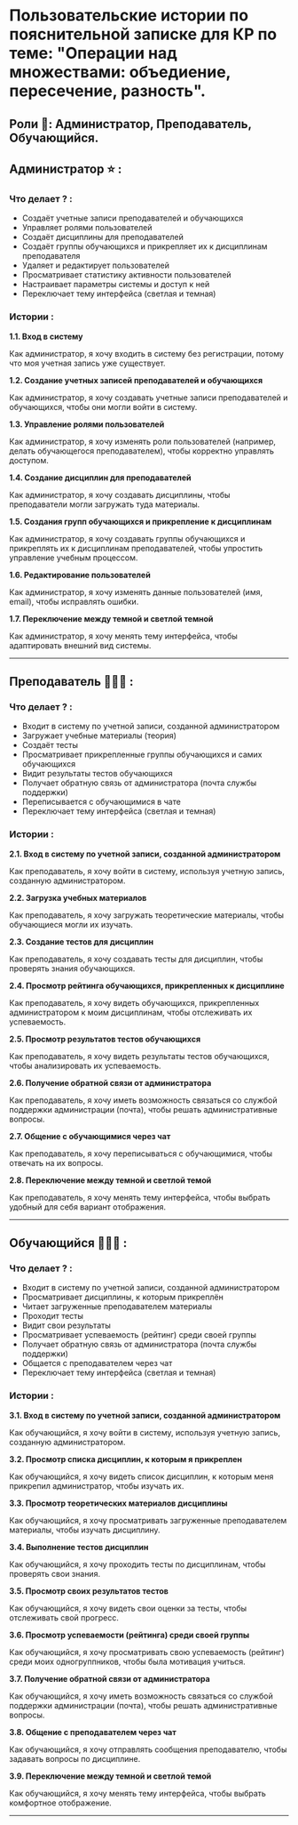 <!DOCTYPE html>
<html>
 <head> 
 <meta charset="utf-8">
 <meta name="Студент" content="Исаев Ильяс">
 <meta name="Группа" content="ДИНРБ 21">
 <meta name="Пояснительная записка к КР" content="Пользовательские истории">
 </head>
<body>
<h1> Пользовательские истории по пояснительной записке для <abbr tittle="Курсовая работа">КР</abbr> по теме: "Операции над множествами: объедиение, пересечение, разность".</h1>
<h2>Роли 👥: Администратор, Преподаватель, Обучающийся.</h2>
<!-- Информация про АДМИНИСТРАТОРА -->
<h2>Администратор ⭐ :</h2>
<h3> Что делает ? :</h3>
<ul>
<li>Создаёт учетные записи преподавателей и обучающихся</li>
<li>Управляет ролями пользователей</li>
<li>Создаёт дисциплины для преподавателей</li>
<li>Создаёт группы обучающихся и прикрепляет их к дисциплинам преподавателя</li>
<li>Удаляет и редактирует пользователей</li>
<li>Просматривает статистику активности пользователей</li>
<li>Настраивает параметры системы и доступ к ней</li>
<li>Переключает тему интерфейса (светлая и темная)</li>
</ul>
<!-- Пользовательские истории -->
<h3> Истории :</h3>
<p><b>1.1. Вход в систему</b></p>
<p>Как администратор, я хочу входить в систему без регистрации, потому что моя учетная запись уже существует.</p>

<p><b>1.2. Создание учетных записей преподавателей и обучающихся</b></p>
<p>Как администратор, я хочу создавать учетные записи преподавателей и обучающихся, чтобы они могли войти в систему.</p>

<p><b>1.3. Управление ролями пользователей</b></p>
<p>Как администратор, я хочу изменять роли пользователей (например, делать обучающегося преподавателем), чтобы корректно управлять доступом.</p>

<p><b>1.4. Создание дисциплин для преподавателей </b></p>
Как администратор, я хочу создавать дисциплины, чтобы преподаватели могли загружать туда материалы.</p>

<p><b>1.5. Создания групп обучающихся и прикрепление к дисциплинам </b></p>
Как администратор, я хочу создавать группы обучающихся и прикреплять их к дисциплинам преподавателей, чтобы упростить управление учебным процессом.</p>

<p><b>1.6. Редактирование пользователей</b></p>
<p>Как администратор, я хочу изменять данные пользователей (имя, email), чтобы исправлять ошибки.</p>

<p><b>1.7. Переключение между темной и светлой темной</b></p>
<p>Как администратор, я хочу менять тему интерфейса, чтобы адаптировать внешний вид системы. </p>
<hr>
<!-- Информация про ПРЕПОДАВАТЕЛЯ -->
<h2>Преподаватель 👨🏻‍🏫 :</h2>
<h3> Что делает ? :</h3>
<ul>
<li>Входит в систему по учетной записи, созданной администратором</li>
<li>Загружает учебные материалы (теория)</li>
<li>Создаёт тесты</li>
<li>Просматривает прикрепленные группы обучающихся и самих обучающихся</li>
<li>Видит результаты тестов обучающихся</li>
<li>Получает обратную связь от администратора (почта службы поддержки)</li>
<li>Переписывается с обучающимися в чате</li>
<li>Переключает тему интерфейса (светлая и темная)</li>
</ul>
<!-- Пользовательские истории -->
<h3> Истории :</h3>
<p><b>2.1. Вход в систему по учетной записи, созданной администратором</b></p>
<p>Как преподаватель, я хочу войти в систему, используя учетную запись, созданную администратором.</p>

<p><b>2.2. Загрузка учебных материалов</b></p>
<p>Как преподаватель, я хочу загружать теоретические материалы, чтобы обучающиеся могли их изучать.</p>

<p><b>2.3. Создание тестов для дисциплин</b></p>
<p>Как преподаватель, я хочу создавать тесты для дисциплин, чтобы проверять знания обучающихся.</p>

<p><b>2.4. Просмотр рейтинга обучающихся, прикрепленных к дисциплине</b></p>
<p>Как преподаватель, я хочу видеть обучающихся, прикрепленных администратором к моим дисциплинам, чтобы отслеживать их успеваемость.</p>

<p><b>2.5. Просмотр результатов тестов обучающихся</b></p>
<p>Как преподаватель, я хочу видеть результаты тестов обучающихся, чтобы анализировать их успеваемость.</p>

<p><b>2.6. Получение обратной связи от администратора</b></p>
<p>Как преподаватель, я хочу иметь возможность связаться со службой поддержки администрации (почта), чтобы решать административные вопросы.</p>

<p><b>2.7. Общение с обучающимися через чат</b></p>
 Как преподаватель, я хочу переписываться с обучающимися, чтобы отвечать на их вопросы. </p>

<p><b>2.8. Переключение между темной и светлой темой</b></p>
Как преподаватель, я хочу менять тему интерфейса, чтобы выбрать удобный для себя вариант отображения.  </p>
<hr>
<!-- Информация про ОБУЧАЕМОГО -->
<h2>Обучающийся 👨🏻‍🎓 :</h2>
<h3> Что делает ? :</h3>
<ul>
<li>Входит в систему по учетной записи, созданной администратором</li>
<li>Просматривает дисциплины, к которым прикреплён</li>
<li>Читает загруженные преподавателем материалы</li>
<li>Проходит тесты</li>
<li>Видит свои результаты</li>
<li>Просматривает успеваемость (рейтинг) среди своей группы</li>
<li>Получает обратную связь от администратора (почта службы поддержки)</li>
<li>Общается с преподавателем через чат</li>
<li>Переключает тему интерфейса (светлая и темная)</li>
</ul>
<!-- Пользовательские истории -->
<h3> Истории :</h3>
<p><b>3.1. Вход в систему по учетной записи, созданной администратором</b></p>
Как обучающийся, я хочу войти в систему, используя учетную запись, созданную администратором.</p>

<p><b>3.2. Просмотр списка дисциплин, к которым я прикреплен</b></p>
Как обучающийся, я хочу видеть список дисциплин, к которым меня прикрепил администратор, чтобы изучать их.</p>

<p><b>3.3. Просмотр теоретических материалов дисциплины</b></p>
Как обучающийся, я хочу просматривать загруженные преподавателем материалы, чтобы изучать дисциплину.</p>

<p><b>3.4. Выполнение тестов дисциплин</b></p>
Как обучающийся, я хочу проходить тесты по дисциплинам, чтобы проверять свои знания.</p>

<p><b>3.5. Просмотр своих результатов тестов</b></p>
Как обучающийся, я хочу видеть свои оценки за тесты, чтобы отслеживать свой прогресс.</p>

<p><b>3.6. Просмотр успеваемости (рейтинга) среди своей группы</b></p>
Как обучающийся, я хочу просматривать свою успеваемость (рейтинг) среди моих одногруппников, чтобы была мотивация учиться.</p>
<p><b>3.7. Получение обратной связи от администратора</b></p>
<p>Как обучающийся, я хочу иметь возможность связаться со службой поддержки администрации (почта), чтобы решать административные вопросы.</p>

<p><b>3.8. Общение с преподавателем через чат</b></p>
Как обучающийся, я хочу отправлять сообщения преподавателю, чтобы задавать вопросы по дисциплине.</p>

<p><b>3.9. Переключение между темной и светлой темой</b></p>
Как обучающийся, я хочу менять тему интерфейса, чтобы выбрать комфортное отображение. </p>
<hr>
<!-- Информация про СИСТЕМУ -->

<!-- Комментарий -->
<h1> </h1>
<h2> </h2>
<h3> </h3>
<p>  </p>

</body>
</html> 